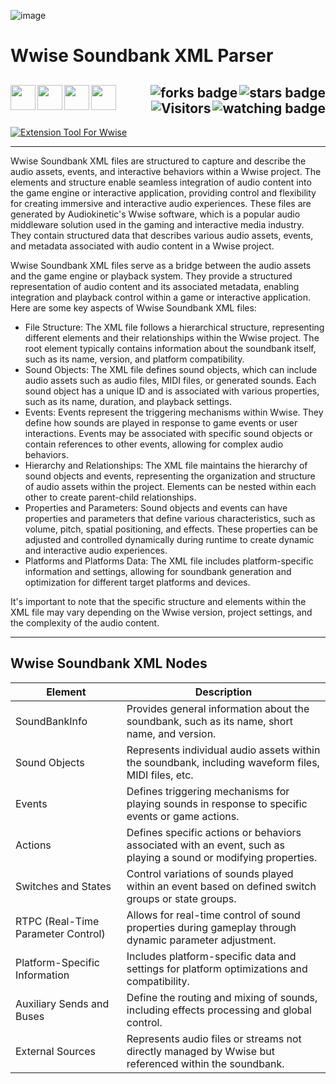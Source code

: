 ![image](https://github.com/JDSherbert/Wwise-Soundbank-XML-Parser/assets/43964243/213bf760-0148-4fe6-a6d7-8c400a8fb3cb)

# Wwise Soundbank XML Parser

<!-- Header Start -->
  <a href = "https://www.audiokinetic.com/en/"><img align="left" height="40" img width="40" src="https://simpleicons.org/wwise/white"> </a>
  <a href = "https://learn.microsoft.com/en-us/dotnet/csharp/language-reference/xmldoc/recommended-tags"> <img align="left" img align="left" height="40" img width="40" src="https://cdn.simpleicons.org/xaml"> </a>
  <a href = "https://learn.microsoft.com/en-us/cpp/cpp-language"> <img align="left" img height="40" img width="40" src="https://cdn.simpleicons.org/c++"> </a>
  <a href = "https://learn.microsoft.com/en-us/dotnet/csharp"> <img align="left" img height="40" img width="40" src="https://cdn.simpleicons.org/csharp"> </a>
  <img align="right" alt="stars badge" src="https://img.shields.io/github/stars/jdsherbert/Wwise-Soundbank-XML-Parser"/>
  <img align="right" alt="forks badge" src="https://img.shields.io/github/forks/jdsherbert/Wwise-Soundbank-XML-Parser=Fork"/>
  <img align="right" alt="watching badge" src="https://img.shields.io/github/watchers/jdsherbert/Wwise-Soundbank-XML-Parser"/>
  <img align="right" alt="Visitors" src="https://visitor-badge.glitch.me/badge?page_id=github.com/jdsherbert/Wwise-Soundbank-XML-Parser"/>
  <br></br>
  -----------------------------------------------------------------------
  
  <a href="https://www.audiokinetic.com/en/"> 
  <img align="top" alt="Extension Tool For Wwise" src="https://img.shields.io/badge/Extension%20Tool%20For%20Wwise-00549F?style=for-the-badge&logo=wwise&logoColor=white&color=black&labelColor=00549F"> </a>
  
  -----------------------------------------------------------------------
Wwise Soundbank XML files are structured to capture and describe the audio assets, events, and interactive behaviors within a Wwise project. The elements and structure enable seamless integration of audio content into the game engine or interactive application, providing control and flexibility for creating immersive and interactive audio experiences.
These files are generated by Audiokinetic's Wwise software, which is a popular audio middleware solution used in the gaming and interactive media industry. They contain structured data that describes various audio assets, events, and metadata associated with audio content in a Wwise project. 

Wwise Soundbank XML files serve as a bridge between the audio assets and the game engine or playback system. They provide a structured representation of audio content and its associated metadata, enabling integration and playback control within a game or interactive application. Here are some key aspects of Wwise Soundbank XML files:
 - File Structure: The XML file follows a hierarchical structure, representing different elements and their relationships within the Wwise project. The root element typically contains information about the soundbank itself, such as its name, version, and platform compatibility.
 - Sound Objects: The XML file defines sound objects, which can include audio assets such as audio files, MIDI files, or generated sounds. Each sound object has a unique ID and is associated with various properties, such as its name, duration, and playback settings.
 - Events: Events represent the triggering mechanisms within Wwise. They define how sounds are played in response to game events or user interactions. Events may be associated with specific sound objects or contain references to other events, allowing for complex audio behaviors.
 - Hierarchy and Relationships: The XML file maintains the hierarchy of sound objects and events, representing the organization and structure of audio assets within the project. Elements can be nested within each other to create parent-child relationships.
 - Properties and Parameters: Sound objects and events can have properties and parameters that define various characteristics, such as volume, pitch, spatial positioning, and effects. These properties can be adjusted and controlled dynamically during runtime to create dynamic and interactive audio experiences.
 - Platforms and Platforms Data: The XML file includes platform-specific information and settings, allowing for soundbank generation and optimization for different target platforms and devices.

It's important to note that the specific structure and elements within the XML file may vary depending on the Wwise version, project settings, and the complexity of the audio content.

 -----------------------------------------------------------------------
## Wwise Soundbank XML Nodes

| Element                             | Description                                                                                                       |
| ----------------------------------- | ----------------------------------------------------------------------------------------------------------------- |
| SoundBankInfo                       | Provides general information about the soundbank, such as its name, short name, and version.                      |
| Sound Objects                       | Represents individual audio assets within the soundbank, including waveform files, MIDI files, etc.               |
| Events                              | Defines triggering mechanisms for playing sounds in response to specific events or game actions.                  |
| Actions                             | Defines specific actions or behaviors associated with an event, such as playing a sound or modifying properties.  |
| Switches and States                 | Control variations of sounds played within an event based on defined switch groups or state groups.               |
| RTPC (Real-Time Parameter Control)  | Allows for real-time control of sound properties during gameplay through dynamic parameter adjustment.            |
| Platform-Specific Information       | Includes platform-specific data and settings for platform optimizations and compatibility.                        |
| Auxiliary Sends and Buses           | Define the routing and mixing of sounds, including effects processing and global control.                         |
| External Sources                    | Represents audio files or streams not directly managed by Wwise but referenced within the soundbank.              |


